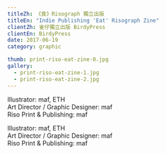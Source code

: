 ```yaml
---
titleZh: 《食》Risograph 獨立出版
titleEn: "Indie Publishing 'Eat' Risograph Zine"
clientZh: 雀仔獨立出版 BirdyPress
clientEn: BirdyPress
date: 2017-06-19
category: graphic

thumb: print-riso-eat-zine-0.jpg
gallery:
  - print-riso-eat-zine-1.jpg
  - print-riso-eat-zine-2.jpg
---
```


Illustrator: maf, ETH<br/>
Art Director / Graphic Designer: maf<br/>
Riso Print & Publishing: maf

<!-- lang -->

Illustrator: maf, ETH<br/>
Art Director / Graphic Designer: maf<br/>
Riso Print & Publishing: maf
